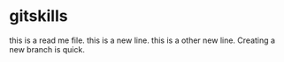 # gitskills
this is a read me file.
this is a new line.
this is a other new line.
Creating a new branch is quick.